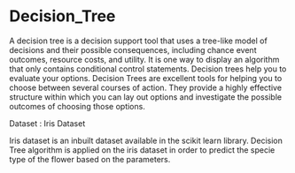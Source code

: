 # Decision_Tree
A decision tree is a decision support tool that uses a tree-like model of decisions and their possible consequences, including chance event outcomes, resource costs, and utility. It is one way to display an algorithm that only contains conditional control statements.
Decision trees help you to evaluate your options. Decision Trees are excellent tools for helping you to choose between several courses of action. They provide a highly effective structure within which you can lay out options and investigate the possible outcomes of choosing those options.

Dataset : Iris Dataset

Iris dataset is an inbuilt dataset available in the scikit learn library. Decision Tree algorithm is applied on the iris dataset in order to predict the specie type of the flower based on the parameters.
